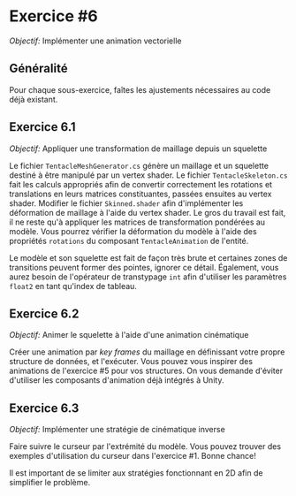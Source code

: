 # Exercice #6

*Objectif:* Implémenter une animation vectorielle

## Généralité

Pour chaque sous-exercice, faîtes les ajustements nécessaires au code déjà existant.

## Exercice 6.1

*Objectif:* Appliquer une transformation de maillage depuis un squelette

Le fichier `TentacleMeshGenerator.cs` génère un maillage et un squelette destiné à être manipulé par un vertex shader. Le fichier `TentacleSkeleton.cs` fait les calculs appropriés afin de convertir correctement les rotations et translations en leurs matrices constituantes, passées ensuites au vertex shader. Modifier le fichier `Skinned.shader` afin d'implémenter les déformation de maillage à l'aide du vertex shader. Le gros du travail est fait, il ne reste qu'à appliquer les matrices de transformation pondérées au modèle. Vous pourrez vérifier la déformation du modèle à l'aide des propriétés ```rotations``` du composant `TentacleAnimation` de l'entité.

Le modèle et son squelette est fait de façon très brute et certaines zones de transitions peuvent former des pointes, ignorer ce détail. Également, vous aurez besoin de l'opérateur de transtypage `int` afin d'utiliser les paramètres ```float2``` en tant qu'index de tableau.

## Exercice 6.2

*Objectif:* Animer le squelette à l'aide d'une animation cinématique

Créer une animation par *key frames* du maillage en définissant votre propre structure de données, et l'exécuter. Vous pouvez vous inspirer des animations de l'exercice #5 pour vos structures. On vous demande d'éviter d'utiliser les composants d'animation déjà intégrés à Unity.

## Exercice 6.3

*Objectif:* Implémenter une stratégie de cinématique inverse

Faire suivre le curseur par l'extrémité du modèle. Vous pouvez trouver des exemples d'utilisation du curseur dans l'exercice #1. Bonne chance!

Il est important de se limiter aux stratégies fonctionnant en 2D afin de simplifier le problème.
